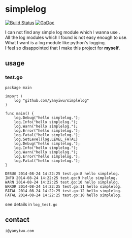 # simplelog 

[![Build Status](https://travis-ci.org/yanyiwu/simplelog.svg?branch=master)](https://travis-ci.org/yanyiwu/simplelog)
[![GoDoc](https://godoc.org/github.com/yanyiwu/simplelog?status.svg)](https://godoc.org/github.com/yanyiwu/simplelog)

I can not find any simple log module which I wanna use .  
All the log modules which I found is not easy enough to use.  
What I want is a log module like python's logging.  
I feel so disappointed that I make this project for **myself**.  

## usage

### test.go

```
package main

import (
    log "github.com/yanyiwu/simplelog"
)

func main() {
    log.Debug("hello simplelog.");
    log.Info("hello simplelog.");
    log.Warn("hello simplelog.");
    log.Error("hello simplelog.");
    log.Fatal("hello simplelog.");
    log.SetLevel(log.LEVEL_FATAL)
    log.Debug("hello simplelog.");
    log.Info("hello simplelog.");
    log.Warn("hello simplelog.");
    log.Error("hello simplelog.");
    log.Fatal("hello simplelog.");
}
```

```
DEBUG 2014-08-24 14:22:25 test.go:8 hello simplelog.
INFO 2014-08-24 14:22:25 test.go:9 hello simplelog.
WARN 2014-08-24 14:22:25 test.go:10 hello simplelog.
ERROR 2014-08-24 14:22:25 test.go:11 hello simplelog.
FATAL 2014-08-24 14:22:25 test.go:12 hello simplelog.
FATAL 2014-08-24 14:22:25 test.go:18 hello simplelog.
```

see details in `log_test.go`

## contact

```
i@yanyiwu.com
```

